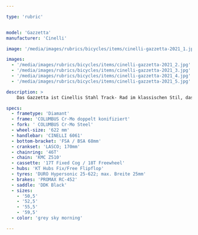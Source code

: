 ```yaml
---

type: 'rubric'


model: 'Gazzetta'
manufacturer: 'Cinelli'

image: '/media/images/rubrics/bicycles/items/cinelli-gazzetta-2021_1.jpg'

images:
  - '/media/images/rubrics/bicycles/items/cinelli-gazzetta-2021_2.jpg'
  - '/media/images/rubrics/bicycles/items/cinelli-gazzetta-2021_3.jpg'
  - '/media/images/rubrics/bicycles/items/cinelli-gazzetta-2021_4.jpg'
  - '/media/images/rubrics/bicycles/items/cinelli-gazzetta-2021_5.jpg'

description: >
    Das Gazzetta ist Cinellis Stahl Track- Rad im klassischen Stil, das subtil für den täglichen Gebrauch auf urbanan Straßen optimiert wurde. Das Herzstück ist der micro-TIG geschweißte doppelt konifizierte Cr-Mo Rohrsatz von Columbus für großartige Haltbarkeit. Das Rad kommt mit einem verkehrstauglichen Riser- Lenker und einer Bremse (vorn). Das Hinterrad verfügt über eine FlipFlop Nabe: 18T Freilauf / 17T Fixed.

specs:
  - frametype: 'Diamant'
  - frame: 'COLUMBUS Cr-Mo doppelt konifiziert'
  - fork: ' COLUMBUS Cr-Mo Steel'
  - wheel-size: '622 mm'
  - handlebar: 'CINELLI 6061'
  - bottom-bracket: 'FSA / BSA 68mm'
  - crankset: 'LASCO; 170mm'
  - chainring: '46T'
  - chain: 'KMC Z510'
  - cassette: '17T Fixed Cog / 18T Freewheel'
  - hubs: 'KT Hubs Fix/Free Flipflop'
  - tyres: 'DURO Hypersonic 25-622; max. Breite 25mm'
  - brakes: 'PROMAX RC-452'
  - saddle: 'DDK Black'
  - sizes:
    - '50,5'
    - '52,5'
    - '55,5'
    - '59,5'
  - color: 'grey sky morning'

---
```

